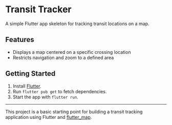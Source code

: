 # Transit Tracker

A simple Flutter app skeleton for tracking transit locations on a map.

## Features

- Displays a map centered on a specific crossing location
- Restricts navigation and zoom to a defined area

## Getting Started

1. Install [Flutter](https://flutter.dev/docs/get-started/install).
2. Run `flutter pub get` to fetch dependencies.
3. Start the app with `flutter run`.

---

This project is a basic starting point for building a transit tracking application using Flutter and [flutter_map](https://pub.dev/packages/flutter_map).